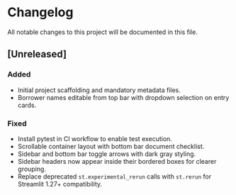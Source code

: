 # Changelog
All notable changes to this project will be documented in this file.

## [Unreleased]
### Added
- Initial project scaffolding and mandatory metadata files.
- Borrower names editable from top bar with dropdown selection on entry cards.

### Fixed
- Install pytest in CI workflow to enable test execution.
- Scrollable container layout with bottom bar document checklist.
- Sidebar and bottom bar toggle arrows with dark gray styling.
- Sidebar headers now appear inside their bordered boxes for clearer grouping.
- Replace deprecated `st.experimental_rerun` calls with `st.rerun` for Streamlit 1.27+ compatibility.

